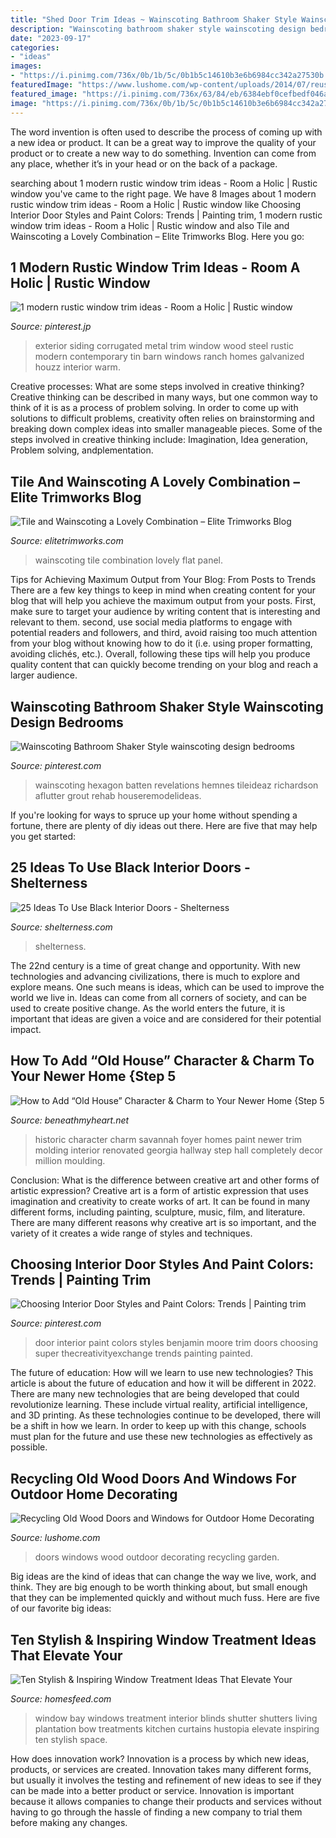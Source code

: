 ```yaml
---
title: "Shed Door Trim Ideas ~ Wainscoting Bathroom Shaker Style Wainscoting Design Bedrooms"
description: "Wainscoting bathroom shaker style wainscoting design bedrooms"
date: "2023-09-17"
categories:
- "ideas"
images:
- "https://i.pinimg.com/736x/0b/1b/5c/0b1b5c14610b3e6b6984cc342a27530b.jpg"
featuredImage: "https://www.lushome.com/wp-content/uploads/2014/07/reuse-recycle-salvaged-wood-doors-windows-garden-design-5.jpg"
featured_image: "https://i.pinimg.com/736x/63/84/eb/6384ebf0cefbedf046a2f0273d4abcc0.jpg"
image: "https://i.pinimg.com/736x/0b/1b/5c/0b1b5c14610b3e6b6984cc342a27530b.jpg"
---
```



The word invention is often used to describe the process of coming up with a new idea or product. It can be a great way to improve the quality of your product or to create a new way to do something. Invention can come from any place, whether it’s in your head or on the back of a package.

	

		
searching about 1 modern rustic window trim ideas - Room a Holic | Rustic window you've came to the right page. We have 8 Images about 1 modern rustic window trim ideas - Room a Holic | Rustic window like Choosing Interior Door Styles and Paint Colors: Trends | Painting trim, 1 modern rustic window trim ideas - Room a Holic | Rustic window and also Tile and Wainscoting a Lovely Combination – Elite Trimworks Blog. Here you go:
		
    
## 1 Modern Rustic Window Trim Ideas - Room A Holic | Rustic Window

<img loading=lazy src="https://i.pinimg.com/736x/0b/1b/5c/0b1b5c14610b3e6b6984cc342a27530b.jpg" onerror="this.onerror=null;this.src='https://tse3.mm.bing.net/th?id=OIP.GhvGQsy7Wq0jESO5tp0txgHaLJ&amp;pid=15.1';" alt="1 modern rustic window trim ideas - Room a Holic | Rustic window">

_Source: pinterest.jp_

>exterior siding corrugated metal trim window wood steel rustic modern contemporary tin barn windows ranch homes galvanized houzz interior warm. 

	

Creative processes: What are some steps involved in creative thinking?
Creative thinking can be described in many ways, but one common way to think of it is as a process of problem solving. In order to come up with solutions to difficult problems, creativity often relies on brainstorming and breaking down complex ideas into smaller manageable pieces. Some of the steps involved in creative thinking include: Imagination, Idea generation, Problem solving, andplementation.

    
## Tile And Wainscoting A Lovely Combination – Elite Trimworks Blog

<img loading=lazy src="https://www.elitetrimworks.com/blog/wp-content/uploads/2018/05/Flat-panel-wainscoting-order-40188-2.jpg" onerror="this.onerror=null;this.src='https://tse4.mm.bing.net/th?id=OIP.jOh5qfgE4oWN1QhIkaUMXAHaJ4&amp;pid=15.1';" alt="Tile and Wainscoting a Lovely Combination – Elite Trimworks Blog">

_Source: elitetrimworks.com_

>wainscoting tile combination lovely flat panel. 

	

Tips for Achieving Maximum Output from Your Blog: From Posts to Trends
There are a few key things to keep in mind when creating content for your blog that will help you achieve the maximum output from your posts. First, make sure to target your audience by writing content that is interesting and relevant to them. second, use social media platforms to engage with potential readers and followers, and third, avoid raising too much attention from your blog without knowing how to do it (i.e. using proper formatting, avoiding clichés, etc.). Overall, following these tips will help you produce quality content that can quickly become trending on your blog and reach a larger audience.

    
## Wainscoting Bathroom Shaker Style Wainscoting Design Bedrooms

<img loading=lazy src="https://i.pinimg.com/736x/f3/56/79/f356791daed1bc08f9763fce31ce72ef.jpg" onerror="this.onerror=null;this.src='https://tse3.mm.bing.net/th?id=OIP.bawELHe1ri_jtfc2TCnptAHaLH&amp;pid=15.1';" alt="Wainscoting Bathroom Shaker Style wainscoting design bedrooms">

_Source: pinterest.com_

>wainscoting hexagon batten revelations hemnes tileideaz richardson aflutter grout rehab houseremodelideas. 

	

If you're looking for ways to spruce up your home without spending a fortune, there are plenty of diy ideas out there. Here are five that may help you get started: 

    
## 25 Ideas To Use Black Interior Doors - Shelterness

<img loading=lazy src="https://i.shelterness.com/black-interior-doors-13.jpeg" onerror="this.onerror=null;this.src='https://tse3.mm.bing.net/th?id=OIP.s64ynWROUCZk4VX7O-mY3QAAAA&amp;pid=15.1';" alt="25 Ideas To Use Black Interior Doors - Shelterness">

_Source: shelterness.com_

>shelterness. 

	

The 22nd century is a time of great change and opportunity. With new technologies and advancing civilizations, there is much to explore and explore means. One such means is ideas, which can be used to improve the world we live in. Ideas can come from all corners of society, and can be used to create positive change. As the world enters the future, it is important that ideas are given a voice and are considered for their potential impact.

    
## How To Add “Old House” Character &amp; Charm To Your Newer Home {Step 5

<img loading=lazy src="http://www.beneathmyheart.net/wp-content/uploads/2012/01/image_thumb53.png" onerror="this.onerror=null;this.src='https://tse4.mm.bing.net/th?id=OIP.uLn16mhExJF46zGGmDsEmAHaLQ&amp;pid=15.1';" alt="How to Add “Old House” Character &amp; Charm to Your Newer Home {Step 5">

_Source: beneathmyheart.net_

>historic character charm savannah foyer homes paint newer trim molding interior renovated georgia hallway step hall completely decor million moulding. 

	

Conclusion: What is the difference between creative art and other forms of artistic expression?
Creative art is a form of artistic expression that uses imagination and creativity to create works of art. It can be found in many different forms, including painting, sculpture, music, film, and literature. There are many different reasons why creative art is so important, and the variety of it creates a wide range of styles and techniques.

    
## Choosing Interior Door Styles And Paint Colors: Trends | Painting Trim

<img loading=lazy src="https://i.pinimg.com/736x/63/84/eb/6384ebf0cefbedf046a2f0273d4abcc0.jpg" onerror="this.onerror=null;this.src='https://tse3.mm.bing.net/th?id=OIP.7iUqrT7Q3hKLB8Fpkvwk8QDJE2&amp;pid=15.1';" alt="Choosing Interior Door Styles and Paint Colors: Trends | Painting trim">

_Source: pinterest.com_

>door interior paint colors styles benjamin moore trim doors choosing super thecreativityexchange trends painting painted. 

	

The future of education: How will we learn to use new technologies?
This article is about the future of education and how it will be different in 2022. There are many new technologies that are being developed that could revolutionize learning. These include virtual reality, artificial intelligence, and 3D printing. As these technologies continue to be developed, there will be a shift in how we learn. In order to keep up with this change, schools must plan for the future and use these new technologies as effectively as possible.

    
## Recycling Old Wood Doors And Windows For Outdoor Home Decorating

<img loading=lazy src="https://www.lushome.com/wp-content/uploads/2014/07/reuse-recycle-salvaged-wood-doors-windows-garden-design-5.jpg" onerror="this.onerror=null;this.src='https://tse3.mm.bing.net/th?id=OIP.4PO53Jn5dKcr48r-odCmJgHaJ3&amp;pid=15.1';" alt="Recycling Old Wood Doors and Windows for Outdoor Home Decorating">

_Source: lushome.com_

>doors windows wood outdoor decorating recycling garden. 

	

Big ideas are the kind of ideas that can change the way we live, work, and think. They are big enough to be worth thinking about, but small enough that they can be implemented quickly and without much fuss. Here are five of our favorite big ideas: 

    
## Ten Stylish &amp; Inspiring Window Treatment Ideas That Elevate Your

<img loading=lazy src="http://homesfeed.com/wp-content/uploads/2019/02/bay-window-with-trim-shutter-in-white-white-sofa-slipcovers-x-base-coffee-table-in-white-wood-plank-floors.jpg" onerror="this.onerror=null;this.src='https://tse2.mm.bing.net/th?id=OIP.dtkwbXb9L7Ag9WrntYt55gHaLH&amp;pid=15.1';" alt="Ten Stylish &amp; Inspiring Window Treatment Ideas That Elevate Your">

_Source: homesfeed.com_

>window bay windows treatment interior blinds shutter shutters living plantation bow treatments kitchen curtains hustopia elevate inspiring ten stylish space. 

	

How does innovation work?
Innovation is a process by which new ideas, products, or services are created. Innovation takes many different forms, but usually it involves the testing and refinement of new ideas to see if they can be made into a better product or service. Innovation is important because it allows companies to change their products and services without having to go through the hassle of finding a new company to trial them before making any changes.

